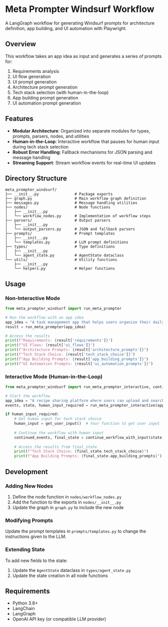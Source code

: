 # Meta Prompter Windsurf Workflow

A LangGraph workflow for generating Windsurf prompts for architecture definition, app building, and UI automation with Playwright.

## Overview

This workflow takes an app idea as input and generates a series of prompts for:

1. Requirements analysis
2. UI flow generation
3. UI prompt generation
4. Architecture prompt generation
5. Tech stack selection (with human-in-the-loop)
6. App building prompt generation
7. UI automation prompt generation

## Features

- **Modular Architecture**: Organized into separate modules for types, prompts, parsers, nodes, and utilities
- **Human-in-the-Loop**: Interactive workflow that pauses for human input during tech stack selection
- **Robust Error Handling**: Fallback mechanisms for JSON parsing and message handling
- **Streaming Support**: Stream workflow events for real-time UI updates

## Directory Structure

```
meta_prompter_windsurf/
├── __init__.py                # Package exports
├── graph.py                   # Main workflow graph definition
├── messages.py                # Message handling utilities
├── nodes/                     # Node functions
│   ├── __init__.py
│   └── workflow_nodes.py      # Implementation of workflow steps
├── parsers/                   # Output parsers
│   ├── __init__.py
│   └── output_parsers.py      # JSON and fallback parsers
├── prompts/                   # Prompt templates
│   ├── __init__.py
│   └── templates.py           # LLM prompt definitions
├── types/                     # Type definitions
│   ├── __init__.py
│   └── agent_state.py         # AgentState dataclass
└── utils/                     # Utility functions
    ├── __init__.py
    └── helpers.py             # Helper functions
```

## Usage

### Non-Interactive Mode

```python
from meta_prompter_windsurf import run_meta_prompter

# Run the workflow with an app idea
app_idea = "A task management app that helps users organize their daily tasks."
result = run_meta_prompter(app_idea)

# Access the results
print(f"Requirements: {result['requirements']}")
print(f"UI Flows: {result['ui_flows']}")
print(f"Architecture Prompts: {result['architecture_prompts']}")
print(f"Tech Stack Choice: {result['tech_stack_choice']}")
print(f"App Building Prompts: {result['app_building_prompts']}")
print(f"UI Automation Prompts: {result['ui_automation_prompts']}")
```

### Interactive Mode (Human-in-the-Loop)

```python
from meta_prompter_windsurf import run_meta_prompter_interactive, continue_workflow_with_input

# Start the workflow
app_idea = "A recipe sharing platform where users can upload and search recipes."
events, state, human_input_required = run_meta_prompter_interactive(app_idea)

if human_input_required:
    # Get human input for tech stack choice
    human_input = get_user_input()  # Your function to get user input
    
    # Continue the workflow with human input
    continued_events, final_state = continue_workflow_with_input(state, human_input)
    
    # Access the results from final_state
    print(f"Tech Stack Choice: {final_state.tech_stack_choice}")
    print(f"App Building Prompts: {final_state.app_building_prompts}")
```

## Development

### Adding New Nodes

1. Define the node function in `nodes/workflow_nodes.py`
2. Add the function to the exports in `nodes/__init__.py`
3. Update the graph in `graph.py` to include the new node

### Modifying Prompts

Update the prompt templates in `prompts/templates.py` to change the instructions given to the LLM.

### Extending State

To add new fields to the state:

1. Update the `AgentState` dataclass in `types/agent_state.py`
2. Update the state creation in all node functions

## Requirements

- Python 3.8+
- LangChain
- LangGraph
- OpenAI API key (or compatible LLM provider)
